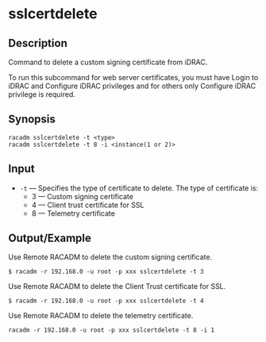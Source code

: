 # sslcertdelete

## Description

Command to delete a custom signing certificate from iDRAC.

To run this subcommand for web server certificates, you must have Login to iDRAC and Configure iDRAC privileges and for others only Configure iDRAC privilege is required.

## Synopsis

```
racadm sslcertdelete -t <type>
racadm sslcertdelete -t 8 -i <instance(1 or 2)>
```

## Input

- `-t` — Specifies the type of certificate to delete. The type of certificate is:
  - 3 — Custom signing certificate
  - 4 — Client trust certificate for SSL
  - 8 — Telemetry certificate

## Output/Example

Use Remote RACADM to delete the custom signing certificate.

```
$ racadm -r 192.168.0 -u root -p xxx sslcertdelete -t 3
```

Use Remote RACADM to delete the Client Trust certificate for SSL.

```
$ racadm -r 192.168.0 -u root -p xxx sslcertdelete -t 4
```

Use Remote RACADM to delete the telemetry certificate.

```
racadm -r 192.168.0 -u root -p xxx sslcertdelete -t 8 -i 1
```